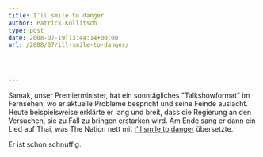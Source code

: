 ```yaml
---
title: I’ll smile to danger
author: Patrick Kollitsch
type: post
date: 2008-07-19T13:44:14+00:00
url: /2008/07/ill-smile-to-danger/




---
```

Samak, unser Premierminister, hat ein sonntägliches "Talkshowformat" im Fernsehen, wo er aktuelle Probleme bespricht und seine Feinde auslacht. Heute beispielsweise erklärte er lang und breit, dass die Regierung an den Versuchen, sie zu Fall zu bringen erstarken wird. Am Ende sang er dann ein Lied auf Thai, was The Nation nett mit [I'll smile to danger][1] übersetzte.

Er ist schon schnuffig.

 [1]: http://www.nationmultimedia.com/breakingnews/read.php?newsid=30078529
